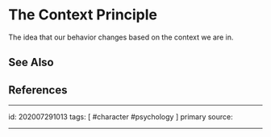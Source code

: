 # The Context Principle
The idea that our behavior changes based on the context we are in.


## See Also

## References

---

id: 202007291013
tags: [ #character #psychology ]
primary source:

---